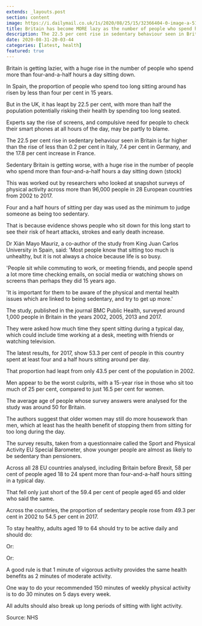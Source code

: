 ```yaml
---
extends: _layouts.post
section: content
image: https://i.dailymail.co.uk/1s/2020/08/25/15/32366404-0-image-a-51_1598367326373.jpg 
title: Britain has become MORE lazy as the number of people who spend hours sitting around leaps by 22.5% 
description: The 22.5 per cent rise in sedentary behaviour seen in Britain is far higher than the rise of less than 0.2 per cent in Italy, 7.4 per cent in Germany, and the 17.8 per cent increase in France. 
date: 2020-08-31-20-03-44 
categories: [latest, health] 
featured: true 
--- 
```

Britain is getting lazier, with a huge rise in the number of people who spend more than four-and-a-half hours a day sitting down.

In Spain, the proportion of people who spend too long sitting around has risen by less than four per cent in 15 years.

But in the UK, it has leapt by 22.5 per cent, with more than half the population potentially risking their health by spending too long seated.

Experts say the rise of screens, and compulsive need for people to check their smart phones at all hours of the day, may be partly to blame. 

The 22.5 per cent rise in sedentary behaviour seen in Britain is far higher than the rise of less than 0.2 per cent in Italy, 7.4 per cent in Germany, and the 17.8 per cent increase in France.

Sedentary Britain is getting worse, with a huge rise in the number of people who spend more than four-and-a-half hours a day sitting down (stock)

This was worked out by researchers who looked at snapshot surveys of physical activity across more than 96,000 people in 28 European countries from 2002 to 2017.

Four and a half hours of sitting per day was used as the minimum to judge someone as being too sedentary.

That is because evidence shows people who sit down for this long start to see their risk of heart attacks, strokes and early death increase.

Dr Xián Mayo Mauriz, a co-author of the study from King Juan Carlos University in Spain, said: 'Most people know that sitting too much is unhealthy, but it is not always a choice because life is so busy.

'People sit while commuting to work, or meeting friends, and people spend a lot more time checking emails, on social media or watching shows on screens than perhaps they did 15 years ago.

'It is important for them to be aware of the physical and mental health issues which are linked to being sedentary, and try to get up more.'

The study, published in the journal BMC Public Health, surveyed around 1,000 people in Britain in the years 2002, 2005, 2013 and 2017.

They were asked how much time they spent sitting during a typical day, which could include time working at a desk, meeting with friends or watching television.

The latest results, for 2017, show 53.3 per cent of people in this country spent at least four and a half hours sitting around per day.

That proportion had leapt from only 43.5 per cent of the population in 2002.

Men appear to be the worst culprits, with a 15-year rise in those who sit too much of 25 per cent, compared to just 16.5 per cent for women.

The average age of people whose survey answers were analysed for the study was around 50 for Britain.

The authors suggest that older women may still do more housework than men, which at least has the health benefit of stopping them from sitting for too long during the day.

The survey results, taken from a questionnaire called the Sport and Physical Activity EU Special Barometer, show younger people are almost as likely to be sedentary than pensioners.

Across all 28 EU countries analysed, including Britain before Brexit, 58 per cent of people aged 18 to 24 spent more than four-and-a-half hours sitting in a typical day.

That fell only just short of the 59.4 per cent of people aged 65 and older who said the same.

Across the countries, the proportion of sedentary people rose from 49.3 per cent in 2002 to 54.5 per cent in 2017.

To stay healthy, adults aged 19 to 64 should try to be active daily and should do:

Or:

Or:

A good rule is that 1 minute of vigorous activity provides the same health benefits as 2 minutes of moderate activity.

One way to do your recommended 150 minutes of weekly physical activity is to do 30 minutes on 5 days every week.

All adults should also break up long periods of sitting with light activity.

Source: NHS 

